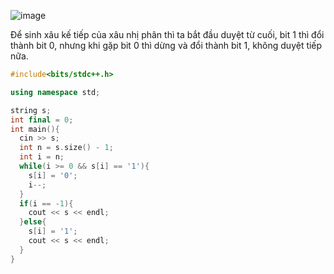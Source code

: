 ![image](https://github.com/user-attachments/assets/5571b5e4-5863-4dec-8a22-9b879c2bdac1)

Để sinh xâu kế tiếp của xâu nhị phân thì ta bắt đầu duyệt từ cuối, bit 1 thì đổi thành bit 0, nhưng khi gặp bit 0 thì dừng và đổi thành bit 1, không duyệt tiếp nữa.

```cpp
#include<bits/stdc++.h>

using namespace std;

string s;
int final = 0;
int main(){
  cin >> s;
  int n = s.size() - 1;
  int i = n;
  while(i >= 0 && s[i] == '1'){
    s[i] = '0';
    i--;
  }
  if(i == -1){
    cout << s << endl;
  }else{
    s[i] = '1';
    cout << s << endl;
  }
}
```
